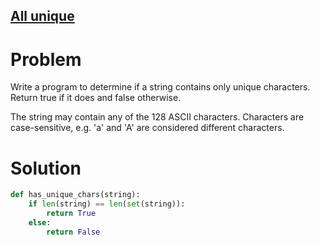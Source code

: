 ## [All unique](https://www.codewars.com/kata/553e8b195b853c6db4000048/)

# Problem

Write a program to determine if a string contains only unique characters. Return true if it does and false otherwise.

The string may contain any of the 128 ASCII characters. Characters are case-sensitive, e.g. 'a' and 'A' are considered different characters.

# Solution
```Python
def has_unique_chars(string):
    if len(string) == len(set(string)):
        return True
    else:
        return False
```

